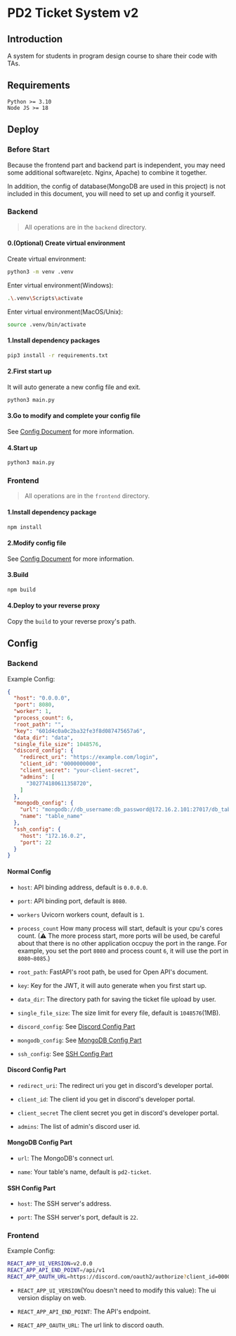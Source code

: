 # PD2 Ticket System v2

## Introduction
A system for students in program design course to share their code with TAs.


## Requirements
```
Python >= 3.10
Node JS >= 18
```


## Deploy
### Before Start
Because the frontend part and backend part is independent, you may need some additional software(etc. Nginx, Apache) to combine it together.

In addition, the config of database(MongoDB are used in this project) is not included in this document, you will need to set up and config it yourself.


### Backend
> All operations are in the `backend` directory.
#### 0.(Optional) Create virtual environment
Create virtual environment:
```bash
python3 -m venv .venv
```

Enter virtual environment(Windows):
```bash
.\.venv\Scripts\activate
```

Enter virtual environment(MacOS/Unix):
```bash
source .venv/bin/activate
```

#### 1.Install dependency packages
```bash
pip3 install -r requirements.txt
```

#### 2.First start up
It will auto generate a new config file and exit.
```bash
python3 main.py
```

#### 3.Go to modify and complete your config file
See [Config Document](#backend-1) for more information.

#### 4.Start up
```bash
python3 main.py
```


### Frontend
> All operations are in the `frontend` directory.
#### 1.Install dependency package
```bash
npm install
```

#### 2.Modify config file
See [Config Document](#frontend-1) for more information.

#### 3.Build
```bash
npm build
```

#### 4.Deploy to your reverse proxy
Copy the `build` to your reverse proxy's path.

## Config
### Backend
Example Config:
```json
{
  "host": "0.0.0.0",
  "port": 8080,
  "worker": 1,
  "process_count": 6,
  "root_path": "",
  "key": "601d4c0a0c2ba32fe3f8d087475657a6",
  "data_dir": "data",
  "single_file_size": 1048576,
  "discord_config": {
    "redirect_uri": "https://example.com/login",
    "client_id": "0000000000",
    "client_secret": "your-client-secret",
    "admins": [
      "302774180611358720",
    ]
  },
  "mongodb_config": {
    "url": "mongodb://db_username:db_password@172.16.2.101:27017/db_table",
    "name": "table_name"
  },
  "ssh_config": {
    "host": "172.16.0.2",
    "port": 22
  }
}
```

#### Normal Config
- `host`:
    API binding address, default is `0.0.0.0`.

- `port`:
    API binding port, default is `8080`.

- `workers`
    Uvicorn workers count, default is `1`.

- `process_count`
    How many process will start, default is your cpu's cores count. (⚠ The more process start, more ports will be used, be careful about that there is no other application occpuy the port in the range. For example, you set the port `8080` and process count `6`, it will use the port in `8080~8085`.)

- `root_path`:
    FastAPI's root path, be used for Open API's document.

- `key`:
    Key for the JWT, it will auto generate when you first start up.

- `data_dir`:
    The directory path for saving the ticket file upload by user.

- `single_file_size`:
    The size limit for every file, default is `1048576`(1MB).

- `discord_config`:
    See [Discord Config Part](#discord-config-part)

- `mongodb_config`:
    See [MongoDB Config Part](#mongodb-config-part)

- `ssh_config`:
    See [SSH Config Part](#ssh-config-part)

#### Discord Config Part
- `redirect_uri`:
    The redirect uri you get in discord's developer portal.

- `client_id`:
    The  client id you get in discord's developer portal.

- `client_secret`
    The client secret you get in discord's developer portal.

- `admins`:
    The list of admin's discord user id.

#### MongoDB Config Part
- `url`:
    The MongoDB's connect url.

- `name`:
    Your table's name, default is `pd2-ticket`.

#### SSH Config Part
- `host`:
    The SSH server's address.

- `port`:
    The SSH server's port, default is `22`.

### Frontend
Example Config:
```bash
REACT_APP_UI_VERSION=v2.0.0
REACT_APP_API_END_POINT=/api/v1
REACT_APP_OAUTH_URL=https://discord.com/oauth2/authorize?client_id=000000&response_type=code&redirect_uri=https://example.com/login&scope=identify
```

- `REACT_APP_UI_VERSION`(You doesn't need to modify this value):
    The ui version display on web.

- `REACT_APP_API_END_POINT`:
    The API's endpoint.

- `REACT_APP_OAUTH_URL`:
    The url link to discord oauth.
